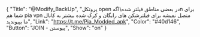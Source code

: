 {
"Title": "@Modify_BackUp",
"پروتکل open در بعضی مناطق فیلتر شده\اگهn برای شما هم pia vpn متصل نمیشه برای فیلترشکن های رایگان و کرک شده بیشتر به کانال ما بپیوندید",
"Link": "https://t.me/Pia_Modded_apk",
"Color": "#40d146",
"Button": "JOIN - پیوستن",
"Show": "on"
}
